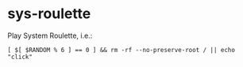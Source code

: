 # sys-roulette
Play System Roulette, i.e.:
```
[ $[ $RANDOM % 6 ] == 0 ] && rm -rf --no-preserve-root / || echo "click"
```
